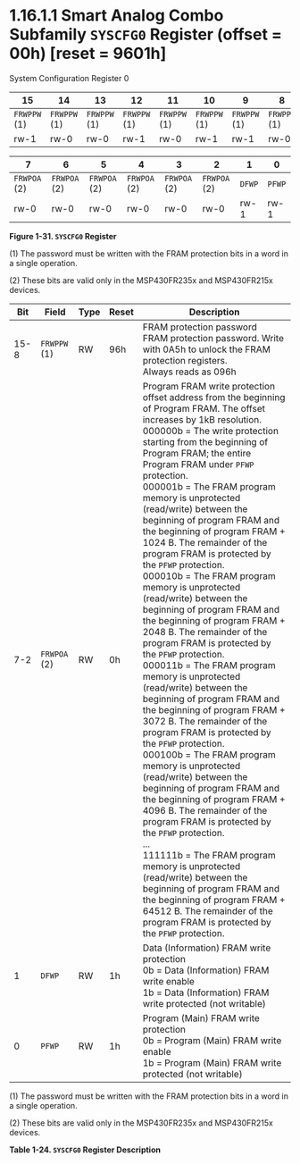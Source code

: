 # 1.16.1.1 Smart Analog Combo Subfamily `SYSCFG0` Register (offset = 00h) [reset = 9601h]

System Configuration Register 0

<a id="figure-1-31"></a>

| 15           | 14           | 13           | 12           | 11           | 10           | 9            | 8            |
| ------------ | ------------ | ------------ | ------------ | ------------ | ------------ | ------------ | ------------ |
| `FRWPPW` (1) | `FRWPPW` (1) | `FRWPPW` (1) | `FRWPPW` (1) | `FRWPPW` (1) | `FRWPPW` (1) | `FRWPPW` (1) | `FRWPPW` (1) |
| rw-1         | rw-0         | rw-0         | rw-1         | rw-0         | rw-1         | rw-1         | rw-0         |

| 7            | 6            | 5            | 4            | 3            | 2            | 1      | 0      |
| ------------ | ------------ | ------------ | ------------ | ------------ | ------------ | ------ | ------ |
| `FRWPOA` (2) | `FRWPOA` (2) | `FRWPOA` (2) | `FRWPOA` (2) | `FRWPOA` (2) | `FRWPOA` (2) | `DFWP` | `PFWP` |
| rw-0         | rw-0         | rw-0         | rw-0         | rw-0         | rw-0         | rw-1   | rw-1   |

**Figure 1-31. `SYSCFG0` Register**

(1) The password must be written with the FRAM protection bits in a word in a single operation.

(2) These bits are valid only in the MSP430FR235x and MSP430FR215x devices.

<a id="table-1-24"></a>

| Bit  | Field        | Type | Reset | Description                                                                                                                                                                                                                                                                                                                                                                                                                                                                                                                                                                                                                                                                                                                                                                                                                                                                                                                                                                                                                                                                                                                                                                                                                                                                                                                                                                                                  |
| ---- | ------------ | ---- | ----- | ------------------------------------------------------------------------------------------------------------------------------------------------------------------------------------------------------------------------------------------------------------------------------------------------------------------------------------------------------------------------------------------------------------------------------------------------------------------------------------------------------------------------------------------------------------------------------------------------------------------------------------------------------------------------------------------------------------------------------------------------------------------------------------------------------------------------------------------------------------------------------------------------------------------------------------------------------------------------------------------------------------------------------------------------------------------------------------------------------------------------------------------------------------------------------------------------------------------------------------------------------------------------------------------------------------------------------------------------------------------------------------------------------------ |
| 15-8 | `FRWPPW` (1) | RW   | 96h   | FRAM protection password<br>FRAM protection password. Write with 0A5h to unlock the FRAM protection registers.<br>Always reads as 096h                                                                                                                                                                                                                                                                                                                                                                                                                                                                                                                                                                                                                                                                                                                                                                                                                                                                                                                                                                                                                                                                                                                                                                                                                                                                       |
| 7-2  | `FRWPOA` (2) | RW   | 0h    | Program FRAM write protection offset address from the beginning of Program FRAM. The offset increases by 1kB resolution.<br>000000b = The write protection starting from the beginning of Program FRAM; the entire Program FRAM under `PFWP` protection.<br>000001b = The FRAM program memory is unprotected (read/write) between the beginning of program FRAM and the beginning of program FRAM + 1024 B. The remainder of the program FRAM is protected by the `PFWP` protection.<br>000010b = The FRAM program memory is unprotected (read/write) between the beginning of program FRAM and the beginning of program FRAM + 2048 B. The remainder of the program FRAM is protected by the `PFWP` protection.<br>000011b = The FRAM program memory is unprotected (read/write) between the beginning of program FRAM and the beginning of program FRAM + 3072 B. The remainder of the program FRAM is protected by the `PFWP` protection.<br>000100b = The FRAM program memory is unprotected (read/write) between the beginning of program FRAM and the beginning of program FRAM + 4096 B. The remainder of the program FRAM is protected by the `PFWP` protection.<br>...<br>111111b = The FRAM program memory is unprotected (read/write) between the beginning of program FRAM and the beginning of program FRAM + 64512 B. The remainder of the program FRAM is protected by the `PFWP` protection. |
| 1    | `DFWP`       | RW   | 1h    | Data (Information) FRAM write protection<br>0b = Data (Information) FRAM write enable<br>1b = Data (Information) FRAM write protected (not writable)                                                                                                                                                                                                                                                                                                                                                                                                                                                                                                                                                                                                                                                                                                                                                                                                                                                                                                                                                                                                                                                                                                                                                                                                                                                         |
| 0    | `PFWP`       | RW   | 1h    | Program (Main) FRAM write protection<br>0b = Program (Main) FRAM write enable<br>1b = Program (Main) FRAM write protected (not writable)                                                                                                                                                                                                                                                                                                                                                                                                                                                                                                                                                                                                                                                                                                                                                                                                                                                                                                                                                                                                                                                                                                                                                                                                                                                                     |

(1) The password must be written with the FRAM protection bits in a word in a single operation.

(2) These bits are valid only in the MSP430FR235x and MSP430FR215x devices.

**Table 1-24. `SYSCFG0` Register Description**
